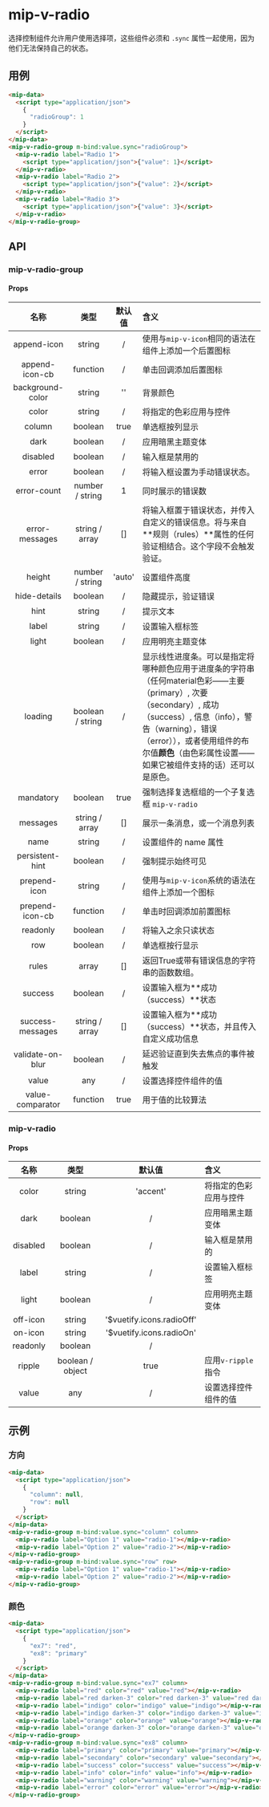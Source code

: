 # mip-v-radio

选择控制组件允许用户使用选择项，这些组件必须和 `.sync` 属性一起使用，因为他们无法保持自己的状态。

## 用例

```html
<mip-data>
  <script type="application/json">
    {
      "radioGroup": 1
    }
  </script>
</mip-data>
<mip-v-radio-group m-bind:value.sync="radioGroup">
  <mip-v-radio label="Radio 1">
    <script type="application/json">{"value": 1}</script>
  </mip-v-radio>
  <mip-v-radio label="Radio 2">
    <script type="application/json">{"value": 2}</script>
  </mip-v-radio>
  <mip-v-radio label="Radio 3">
    <script type="application/json">{"value": 3}</script>
  </mip-v-radio>
</mip-v-radio-group>
```

## API

### mip-v-radio-group

#### Props

名称|类型|默认值|含义
:--:|:--:|:--:|:---
append-icon|string|/|使用与`mip-v-icon`相同的语法在组件上添加一个后置图标
append-icon-cb|function|/|单击回调添加后置图标
background-color|string|''|背景颜色
color|string|/|将指定的色彩应用与控件
column|boolean|true|单选框按列显示
dark|boolean|/|应用暗黑主题变体
disabled|boolean|/|输入框是禁用的
error|boolean|/|将输入框设置为手动错误状态。
error-count|number / string|1|同时展示的错误数
error-messages|string / array|[]|将输入框置于错误状态，并传入自定义的错误信息。将与来自**规则（rules）**属性的任何验证相结合。这个字段不会触发验证。
height|number / string|'auto'|设置组件高度
hide-details|boolean|/|隐藏提示，验证错误
hint|string|/|提示文本
label|string|/|设置输入框标签
light|boolean|/|应用明亮主题变体
loading|boolean / string|/|显示线性进度条。可以是指定将哪种颜色应用于进度条的字符串（任何material色彩——主要（primary）, 次要（secondary）, 成功（success）, 信息（info），警告（warning），错误（error）），或者使用组件的布尔值**颜色**（由色彩属性设置——如果它被组件支持的话）还可以是原色。
mandatory|boolean|true|强制选择复选框组的一个子复选框 `mip-v-radio` 
messages|string / array|[]|展示一条消息，或一个消息列表
name|string|/|设置组件的 name 属性
persistent-hint|boolean|/|强制提示始终可见
prepend-icon|string|/|使用与`mip-v-icon`系统的语法在组件上添加一个图标
prepend-icon-cb|function|/|单击时回调添加前置图标
readonly|boolean|/|将输入之余只读状态
row|boolean|/|单选框按行显示
rules|array|[]|返回True或带有错误信息的字符串的函数数组。
success|boolean|/|设置输入框为**成功（success）**状态
success-messages|string / array|[]|设置输入框为**成功（success）**状态，并且传入自定义成功信息
validate-on-blur|boolean|/|延迟验证直到失去焦点的事件被触发
value|any|/|设置选择控件组件的值
value-comparator|function|true|用于值的比较算法

### mip-v-radio

#### Props

名称|类型|默认值|含义
:--:|:--:|:--:|:---
color|string|'accent'|将指定的色彩应用与控件
dark|boolean|/|应用暗黑主题变体
disabled|boolean|/|输入框是禁用的
label|string|/|设置输入框标签
light|boolean|/|应用明亮主题变体
off-icon|string|'$vuetify.icons.radioOff'|
on-icon|string|'$vuetify.icons.radioOn'|
readonly|boolean|/|
ripple|boolean / object|true|应用`v-ripple`指令
value|any|/|设置选择控件组件的值

## 示例

### 方向

```html
<mip-data>
  <script type="application/json">
    {
      "column": null,
      "row": null
    }
  </script>
</mip-data>
<mip-v-radio-group m-bind:value.sync="column" column>
  <mip-v-radio label="Option 1" value="radio-1"></mip-v-radio>
  <mip-v-radio label="Option 2" value="radio-2"></mip-v-radio>
</mip-v-radio-group>
<mip-v-radio-group m-bind:value.sync="row" row>
  <mip-v-radio label="Option 1" value="radio-1"></mip-v-radio>
  <mip-v-radio label="Option 2" value="radio-2"></mip-v-radio>
</mip-v-radio-group>
```

### 颜色

```html
<mip-data>
  <script type="application/json">
    {
      "ex7": "red",
      "ex8": "primary"
    }
  </script>
</mip-data>
<mip-v-radio-group m-bind:value.sync="ex7" column>
  <mip-v-radio label="red" color="red" value="red"></mip-v-radio>
  <mip-v-radio label="red darken-3" color="red darken-3" value="red darken-3"></mip-v-radio>
  <mip-v-radio label="indigo" color="indigo" value="indigo"></mip-v-radio>
  <mip-v-radio label="indigo darken-3" color="indigo darken-3" value="indigo darken-3"></mip-v-radio>
  <mip-v-radio label="orange" color="orange" value="orange"></mip-v-radio>
  <mip-v-radio label="orange darken-3" color="orange darken-3" value="orange darken-3"></mip-v-radio>
</mip-v-radio-group>
<mip-v-radio-group m-bind:value.sync="ex8" column>
  <mip-v-radio label="primary" color="primary" value="primary"></mip-v-radio>
  <mip-v-radio label="secondary" color="secondary" value="secondary"></mip-v-radio>
  <mip-v-radio label="success" color="success" value="success"></mip-v-radio>
  <mip-v-radio label="info" color="info" value="info"></mip-v-radio>
  <mip-v-radio label="warning" color="warning" value="warning"></mip-v-radio>
  <mip-v-radio label="error" color="error" value="error"></mip-v-radio>
</mip-v-radio-group>
```
